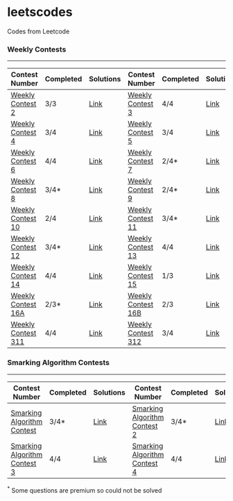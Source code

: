 # leetscodes

Codes from Leetcode

### Weekly Contests

<hr>

| Contest Number                                                                             | Completed | Solutions                                 | Contest Number                                                                             | Completed | Solutions                                 |
|--------------------------------------------------------------------------------------------|-----------|-------------------------------------------|--------------------------------------------------------------------------------------------|-----------|-------------------------------------------|
| <a href="https://leetcode.com/contest/leetcode-weekly-contest-2/">Weekly Contest 2</a>     | 3/3       | <a href="./Weekly Contests/2/">Link</a>   | <a href="https://leetcode.com/contest/leetcode-weekly-contest-3/">Weekly Contest 3</a>     | 4/4       | <a href="./Weekly Contests/3/">Link</a>   |
| <a href="https://leetcode.com/contest/leetcode-weekly-contest-4/">Weekly Contest 4</a>     | 3/4       | <a href="./Weekly Contests/4/">Link</a>   | <a href="https://leetcode.com/contest/leetcode-weekly-contest-5/">Weekly Contest 5</a>     | 3/4       | <a href="./Weekly Contests/5/">Link</a>   |
| <a href="https://leetcode.com/contest/leetcode-weekly-contest-6/">Weekly Contest 6</a>     | 4/4       | <a href="./Weekly Contests/6/">Link</a>   | <a href="https://leetcode.com/contest/leetcode-weekly-contest-7/">Weekly Contest 7</a>     | 2/4\*     | <a href="./Weekly Contests/7/">Link</a>   |
| <a href="https://leetcode.com/contest/leetcode-weekly-contest-8/">Weekly Contest 8</a>     | 3/4\*     | <a href="./Weekly Contests/8/">Link</a>   | <a href="https://leetcode.com/contest/leetcode-weekly-contest-9/">Weekly Contest 9</a>     | 2/4\*     | <a href="./Weekly Contests/9/">Link</a>   |
| <a href="https://leetcode.com/contest/leetcode-weekly-contest-10/">Weekly Contest 10</a>   | 2/4       | <a href="./Weekly Contests/10/">Link</a>  | <a href="https://leetcode.com/contest/leetcode-weekly-contest-11/">Weekly Contest 11</a>   | 3/4\*     | <a href="./Weekly Contests/11/">Link</a>  |
| <a href="https://leetcode.com/contest/leetcode-weekly-contest-12/">Weekly Contest 12</a>   | 3/4\*     | <a href="./Weekly Contests/12/">Link</a>  | <a href="https://leetcode.com/contest/leetcode-weekly-contest-13/">Weekly Contest 13</a>   | 4/4       | <a href="./Weekly Contests/13/">Link</a>  |
| <a href="https://leetcode.com/contest/leetcode-weekly-contest-14/">Weekly Contest 14</a>   | 4/4       | <a href="./Weekly Contests/14/">Link</a>  | <a href="https://leetcode.com/contest/leetcode-weekly-contest-15/">Weekly Contest 15</a>   | 1/3       | <a href="./Weekly Contests/15/">Link</a>  |
| <a href="https://leetcode.com/contest/leetcode-weekly-contest-16a/">Weekly Contest 16A</a> | 2/3\*     | <a href="./Weekly Contests/16a/">Link</a> | <a href="https://leetcode.com/contest/leetcode-weekly-contest-16b/">Weekly Contest 16B</a> | 2/3       | <a href="./Weekly Contests/16b/">Link</a> |
| <a href="https://leetcode.com/contest/weekly-contest-311/">Weekly Contest 311</a>          | 4/4       | <a href="./Weekly Contests/311/">Link</a> | <a href="https://leetcode.com/contest/weekly-contest-312/">Weekly Contest 312</a>          | 3/4       | <a href="./Weekly Contests/312/">Link</a> |

### Smarking Algorithm Contests

<hr>

| Contest Number                                                                                        | Completed | Solutions                                           | Contest Number                                                                                        | Completed | Solutions                                           |
| ----------------------------------------------------------------------------------------------------- | --------- | --------------------------------------------------- | ----------------------------------------------------------------------------------------------------- | --------- | --------------------------------------------------- |
| <a href="https://leetcode.com/contest/smarking-algorithm-contest/">Smarking Algorithm Contest</a>     | 3/4\*     | <a href="./Smarking Algorithm Contests/1/">Link</a> | <a href="https://leetcode.com/contest/smarking-algorithm-contest-2/">Smarking Algorithm Contest 2</a> | 3/4\*     | <a href="./Smarking Algorithm Contests/2/">Link</a> |
| <a href="https://leetcode.com/contest/smarking-algorithm-contest-3/">Smarking Algorithm Contest 3</a> | 4/4       | <a href="./Smarking Algorithm Contests/3/">Link</a> | <a href="https://leetcode.com/contest/smarking-algorithm-contest-4/">Smarking Algorithm Contest 4</a> | 4/4       | <a href="./Smarking Algorithm Contests/4/">Link</a> |

<sup>\*</sup> Some questions are premium so could not be solved
